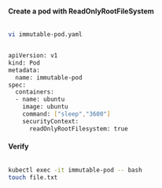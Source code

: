 #### Create a pod with ReadOnlyRootFileSystem 

```sh

vi immutable-pod.yaml

```

```sh

apiVersion: v1
kind: Pod
metadata:
  name: immutable-pod
spec:
  containers:
  - name: ubuntu
    image: ubuntu
    command: ["sleep","3600"]
    securityContext:
      readOnlyRootFilesystem: true

```

#### Verify

```sh

kubectl exec -it immutable-pod -- bash
touch file.txt

```
